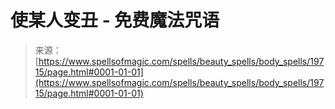 <!--yml

category: 未分类

date: 2024-06-12 19:01:57

-->

# 使某人变丑 - 免费魔法咒语

> 来源：[https://www.spellsofmagic.com/spells/beauty_spells/body_spells/19715/page.html#0001-01-01](https://www.spellsofmagic.com/spells/beauty_spells/body_spells/19715/page.html#0001-01-01)
